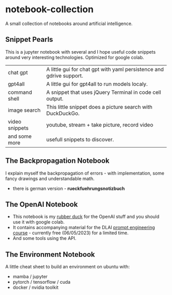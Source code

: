 # notebook-collection

A small collection of notebooks around artificial intelligence.

## Snippet Pearls
This is a jupyter notebook with several and I hope useful
code snippets around very interesting technologies. Optimized for google colab.

<table>
<tr><td>chat gpt</td><td>A little gui for chat gpt with yaml persistence and gdrive support.</td></tr>
<tr><td>gpt4all</td><td>A little gui for gpt4all to run models localy.</td></tr>
<tr><td>command shell</td><td>A snippet that uses jQuery Terminal in code cell output.</td></tr>
<tr><td>image search</td><td>This little snippet does a picture search with DuckDuckGo.</td></tr>
<tr><td>video snippets</td><td>youtube, stream + take picture, record video</td></tr>
<tr><td>and some more</td><td>usefull snippets to discover.</td></tr>
</table>


## The Backpropagation Notebook

I explain myself the backpropagation of errors - with implementation, some fancy drawings and understandable math.

* there is german version - **rueckfuehrungsnotizbuch**

## The OpenAI Notebook

* This notebook is my [rubber duck](https://en.wikipedia.org/wiki/Rubber_duck_debugging) for the OpenAI stuff and you should use it with google colab.
* It contains accompanying material for the DLAI [prompt engineering course](https://www.deeplearning.ai/short-courses/chatgpt-prompt-engineering-for-developers/) - currently free (06/05/2023) for a limited time.
* And some tools using the API.

## The Environment Notebook

A little cheat sheet to build an environment on ubuntu with:
* mamba / jupyter
* pytorch / tensorflow / cuda
* docker / nvidia toolkit
